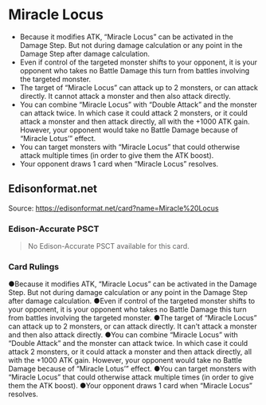 # Miracle Locus

*   Because it modifies ATK, “Miracle Locus” can be activated in the Damage Step. But not during damage calculation or any point in the Damage Step after damage calculation.
*   Even if control of the targeted monster shifts to your opponent, it is your opponent who takes no Battle Damage this turn from battles involving the targeted monster.
*   The target of “Miracle Locus” can attack up to 2 monsters, or can attack directly. It cannot attack a monster and then also attack directly.
*   You can combine “Miracle Locus” with “Double Attack” and the monster can attack twice. In which case it could attack 2 monsters, or it could attack a monster and then attack directly, all with the +1000 ATK gain. However, your opponent would take no Battle Damage because of “Miracle Lotus’” effect.
*   You can target monsters with “Miracle Locus” that could otherwise attack multiple times (in order to give them the ATK boost).
*   Your opponent draws 1 card when “Miracle Locus” resolves.

## Edisonformat.net

Source: https://edisonformat.net/card?name=Miracle%20Locus

### Edison-Accurate PSCT

> No Edison-Accurate PSCT available for this card.

### Card Rulings

●Because it modifies ATK, “Miracle Locus” can be activated in the Damage Step. But not during damage calculation or any point in the Damage Step after damage calculation.
●Even if control of the targeted monster shifts to your opponent, it is your opponent who takes no Battle Damage this turn from battles involving the targeted monster.
●The target of “Miracle Locus” can attack up to 2 monsters, or can attack directly. It can't attack a monster and then also attack directly.
●You can combine “Miracle Locus” with “Double Attack” and the monster can attack twice. In which case it could attack 2 monsters, or it could attack a monster and then attack directly, all with the +1000 ATK gain. However, your opponent would take no Battle Damage because of “Miracle Lotus’” effect.
●You can target monsters with “Miracle Locus” that could otherwise attack multiple times (in order to give them the ATK boost).
●Your opponent draws 1 card when “Miracle Locus” resolves.
            